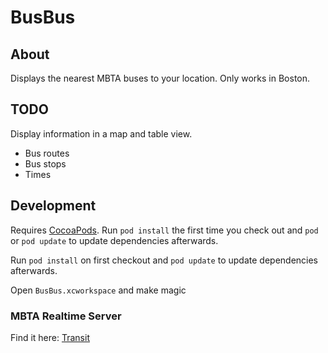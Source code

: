 # BusBus

## About

Displays the nearest MBTA buses to your location. Only works in Boston.

## TODO

Display information in a map and table view. 

* Bus routes
* Bus stops
* Times

## Development

Requires [CocoaPods](http://cocoapods.org/). Run `pod install` the first time you check out and `pod` or `pod update` to update dependencies afterwards.

Run `pod install` on first checkout and `pod update` to update dependencies afterwards.

Open `BusBus.xcworkspace` and make magic

### MBTA Realtime Server
Find it here: [Transit](https://github.com/samccone/transit)
